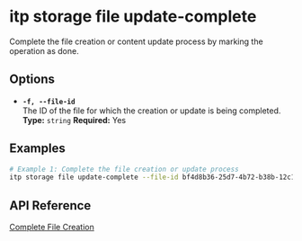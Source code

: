 # itp storage file update-complete

Complete the file creation or content update process by marking the operation as done.

## Options

- **`-f, --file-id`**  
  The ID of the file for which the creation or update is being completed.    
  **Type:** `string` **Required:** Yes

## Examples

```bash
# Example 1: Complete the file creation or update process
itp storage file update-complete --file-id bf4d8b36-25d7-4b72-b38b-12c1f0325f42
```

## API Reference

[Complete File Creation](https://developer.bentley.com/apis/storage/operations/complete-file-creation/)
